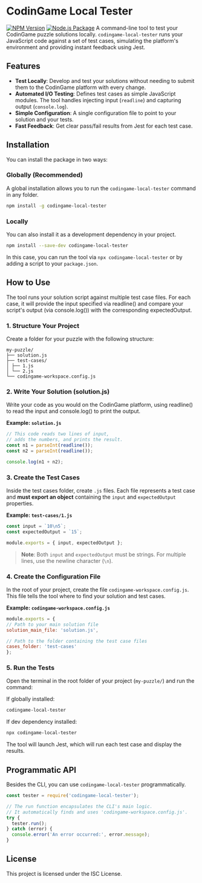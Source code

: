 # CodinGame Local Tester

[![NPM Version](https://img.shields.io/npm/v/codingame-local-tester.svg)](https://www.npmjs.com/package/codingame-local-tester)
[![Node.js Package](https://github.com/Amatsukan/codingame-local-tester/actions/workflows/npm-publish.yml/badge.svg?branch=main)](https://github.com/Amatsukan/codingame-local-tester/actions/workflows/npm-publish.yml)
A command-line tool to test your CodinGame puzzle solutions locally. `codingame-local-tester` runs your JavaScript code against a set of test cases, simulating the platform's environment and providing instant feedback using Jest.

## Features

- **Test Locally**: Develop and test your solutions without needing to submit them to the CodinGame platform with every change.
- **Automated I/O Testing**: Defines test cases as simple JavaScript modules. The tool handles injecting input (`readline`) and capturing output (`console.log`).
- **Simple Configuration**: A single configuration file to point to your solution and your tests.
- **Fast Feedback**: Get clear pass/fail results from Jest for each test case.

## Installation

You can install the package in two ways:

### Globally (Recommended)
A global installation allows you to run the `codingame-local-tester` command in any folder.
```bash
npm install -g codingame-local-tester
```

### Locally
You can also install it as a development dependency in your project.
```bash
npm install --save-dev codingame-local-tester
```
In this case, you can run the tool via `npx codingame-local-tester` or by adding a script to your `package.json`.

## How to Use

The tool runs your solution script against multiple test case files. For each case, it will provide the input specified via readline() and compare your script's output (via console.log()) with the corresponding expectedOutput.

### 1. Structure Your Project

Create a folder for your puzzle with the following structure:

```
my-puzzle/
├── solution.js
├── test-cases/
│ ├── 1.js
│ └── 2.js
└── codingame-workspace.config.js
```

### 2. Write Your Solution (solution.js)

Write your code as you would on the CodinGame platform, using readline() to read the input and console.log() to print the output.

**Example: `solution.js`**
```javascript
// This code reads two lines of input,
// adds the numbers, and prints the result.
const n1 = parseInt(readline());
const n2 = parseInt(readline());

console.log(n1 + n2);
```

### 3. Create the Test Cases

Inside the test cases folder, create `.js` files. Each file represents a test case and **must export an object** containing the `input` and `expectedOutput` properties.

**Example: `test-cases/1.js`**
```javascript
const input = `10\n5`;
const expectedOutput = `15`;

module.exports = { input, expectedOutput };
```
> **Note**: Both `input` and `expectedOutput` must be strings. For multiple lines, use the newline character (`\n`).

### 4. Create the Configuration File

In the root of your project, create the file `codingame-workspace.config.js`. This file tells the tool where to find your solution and test cases.

**Example: `codingame-workspace.config.js`**
```javascript
module.exports = {
// Path to your main solution file
solution_main_file: 'solution.js',

// Path to the folder containing the test case files
cases_folder: 'test-cases'
};
```

### 5. Run the Tests

Open the terminal in the root folder of your project (`my-puzzle/`) and run the command:


If globally installed:
```bash
codingame-local-tester
```

If dev dependency installed:
```bash
npx codingame-local-tester
```

The tool will launch Jest, which will run each test case and display the results.

## Programmatic API

Besides the CLI, you can use `codingame-local-tester` programmatically.

```javascript
const tester = require('codingame-local-tester');

// The run function encapsulates the CLI's main logic.
// It automatically finds and uses 'codingame-workspace.config.js'.
try {
  tester.run();
} catch (error) {
  console.error('An error occurred:', error.message);
}
```

## License

This project is licensed under the ISC License.
